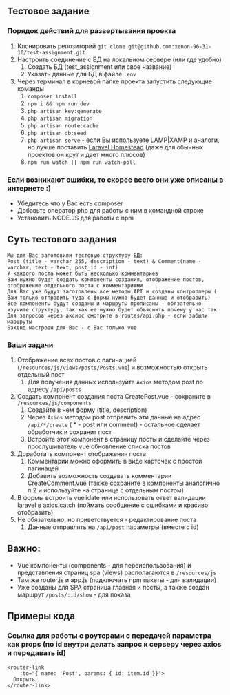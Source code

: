 ## Тестовое задание

### Порядок действий для развертывания проекта
1. Клонировать репозиторий `git clone git@github.com:xenon-96-31-10/test-assignment.git`
2. Настроить соединение с БД на локальном сервере (или где удобно)
   1. Создать БД (test_assignment или свое название)
   2. Указать данные для БД в файле `.env`
3. Через терминал в корневой папке проекта запустить следующие команды
    1. `composer install`
    2. `npm i && npm run dev`
    3. `php artisan key:generate`
    4. `php artisan migration`
    5. `php artisan route:cache`
    6. `php artisan db:seed`
    7. `php artisan serve` - если Вы используете LAMP|XAMP и аналоги, но лучше поставить [Laravel Homestead](https://laravel.com/docs/8.x/homestead) (даже для обычных проектов он крут и дает много плюсов)
    8. `npm run watch || npm run watch-poll`

### Если возникают ошибки, то скорее всего они уже описаны в интернете :) 
* Убедитесь что у Вас есть composer
* Добавьте оператор php для работы с ним в командной строке
* Установить NODE.JS для работы с npm

## Суть тестового задания
```
Мы для Вас заготовили тестовую структуру БД: 
Post (title - varchar 255, description - text) & Comment(name - varchar, text - text, post_id - int)
У каждого поста может быть несколько комментариев
Вам нужно будет создать компоненты создания, отображение постов, отображение отдельного поста с комментариями
Для Вас уже будут заготовлены все методы API и созданы контроллеры ( Вам только отправить туда с формы нужно будет данные и отобразить)
Все компоненты будут созданы и маршруты прописаны - обязательно изучите структуру, так как ее нужно будет объяснить почему у нас так
Для запросов через аксиос смотрите в routes/api.php - если забыли маршруты
Бэкенд настроен для Вас - с Вас только vue
```
### Ваши задачи
1. Отображение всех постов с пагинацией (`/resources/js/views/posts/Posts.vue`) и возможностью открыть отдельный пост 
    1. Для получения данных используйте `Axios` методом post по адресу `/api/posts`
2. Создать компонент создания поста CreatePost.vue - сохраните в `/resources/js/components`
   1. Создайте в нем форму (title, description)
   2. Через `Axios` методом post отправить эти данные на адрес `/api/*/create` ( * - post или comment) - остальное сделает обработчик и сохранит пост
   3. Встройте этот компонент в страницу посты и сделайте через прослушиватель vue обновление списка постов
3. Доработать компонент отображения поста
   1. Комментарии можно оформить в виде карточек с простой пагинацей
   2. Добавить возможность создавать комментарии CreateComment.vue (также сохраните в компоненты аналогично п.2 и используйте на странице c отдельным постом)
4. В формы встроить vuelidate или использовать ответ валидации laravel в axios.catch (поймать сообщение с ошибками и красиво отобразить)
5. Не обязательно, но приветствуется - редактирование поста
   1. Данные отправлять на `/api/post` параметры (вместе с id)

## Важно:
* Vue компоненты (components - для переиспользования) и представления страниц spa (views) располагаются в `/resources/js`
* Там же router.js и app.js (подключать npm пакеты - для валидации)
* Уже созданы для SPA страница главная и посты, а также создан маршрут `/posts/:id/show` - для показа
## Примеры кода
### Ссылка для работы с роутерами с передачей параметра как props (по id внутри делать запрос к серверу через axios и передавать id)
```vue
<router-link
    :to="{ name: 'Post', params: { id: item.id }}">
  Открыть 
</router-link>                                            
```
